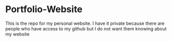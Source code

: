 # Portfolio-Website
This is the repo for my personal website. I have it private because there are people who have access to my github but I do not want them knowing about my website
